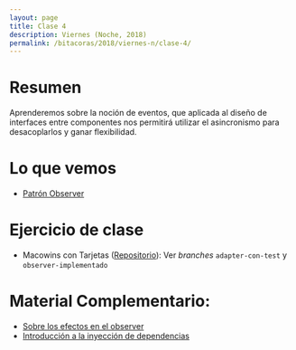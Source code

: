 ```yaml
---
layout: page
title: Clase 4
description: Viernes (Noche, 2018)
permalink: /bitacoras/2018/viernes-n/clase-4/
---
```


# Resumen

Aprenderemos sobre la noción de eventos, que aplicada al diseño de interfaces entre componentes nos permitirá utilizar el asincronismo para desacoplarlos y ganar flexibilidad.

# Lo que vemos

- [Patrón Observer](https://docs.google.com/document/d/1h8Cce8faTG65RXoElPvAsPS-I8H2MxMbemzMcYCL56I/edit)

# Ejercicio de clase

- Macowins con Tarjetas ([Repositorio](https://github.com/dds-utn/macowins-tarjetas)): Ver _branches_ `adapter-con-test` y `observer-implementado`

# Material Complementario:

- [Sobre los efectos en el observer](https://docs.google.com/document/d/1UwTcRLugqDgZuqfWvOxckwk27UBjDo70AF1znzX24QM/edit#heading=h.y04j3mise0wn)
- [Introducción a la inyección de dependencias](https://docs.google.com/document/d/1GsW-hVF0XR76KunDILqkltyE1KIBvj3ldCCkyStjne0/edit)
